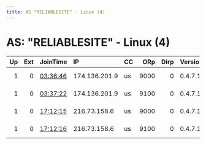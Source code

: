```yaml
---
title: AS "RELIABLESITE" - Linux (4)
---
```


# AS: "RELIABLESITE" - Linux (4)

|   Up |   Ext | JoinTime                                                                                              | IP            | CC   |   ORp |   Dirp | Version   | Contact                  | Nickname   |   eFamMembers |
|-----:|------:|:------------------------------------------------------------------------------------------------------|:--------------|:-----|------:|-------:|:----------|:-------------------------|:-----------|--------------:|
|    1 |     0 | [03:36:46](https://nusenu.github.io/OrNetStats/w/relay/96D46EC1995A16417258EA811FF6217754741B3B.html) | 174.136.201.9 | us   |  9000 |      0 | 0.4.7.13  | email:admin prsv.ch url: | prsv       |           103 |
|    1 |     0 | [03:37:22](https://nusenu.github.io/OrNetStats/w/relay/19230CFFD6132C3032AA814AE9ABDCFE33A2D4DD.html) | 174.136.201.9 | us   |  9100 |      0 | 0.4.7.13  | email:admin prsv.ch url: | prsv       |           103 |
|    1 |     0 | [17:12:15](https://nusenu.github.io/OrNetStats/w/relay/60835114B2D82C8FF1BE3F856850B08F58D41F1F.html) | 216.73.158.6  | us   |  9000 |      0 | 0.4.7.13  | email:admin prsv.ch url: | prsv       |           103 |
|    1 |     0 | [17:12:16](https://nusenu.github.io/OrNetStats/w/relay/76CFC1A93549460D2818DC93B7BFB1A7DB769FA0.html) | 216.73.158.6  | us   |  9100 |      0 | 0.4.7.13  | email:admin prsv.ch url: | prsv       |           103 |
